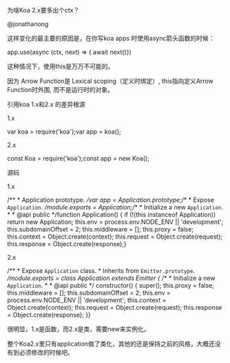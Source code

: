 为啥Koa 2.x要多出个ctx？

@jonathanong



这样变化的最主要的原因是，在你写koa apps 时使用async箭头函数的时候：



app.use(async (ctx, next) => { await next()})



这种情况下，使用this是万万不可能的。



因为 Arrow Function是 Lexical scoping（定义时绑定）, this指向定义Arrow Function时外围, 而不是运行时的对象。





引用koa 1.x和2.x 的差异根源

1.x



var koa = require('koa');var app = koa();



2.x



const Koa = require('koa');const app = new Koa();



源码



1.x



/** * Application prototype. */var app = Application.prototype;/** * Expose `Application`. */module.exports = Application;/** * Initialize a new `Application`. * * @api public */function Application() { if (!(this instanceof Application)) return new Application; this.env = process.env.NODE_ENV || 'development'; this.subdomainOffset = 2; this.middleware = []; this.proxy = false; this.context = Object.create(context); this.request = Object.create(request); this.response = Object.create(response);}



2.x



/** * Expose `Application` class. * Inherits from `Emitter.prototype`. */module.exports = class Application extends Emitter { /** * Initialize a new `Application`. * * @api public */ constructor() { super(); this.proxy = false; this.middleware = []; this.subdomainOffset = 2; this.env = process.env.NODE_ENV || 'development'; this.context = Object.create(context); this.request = Object.create(request); this.response = Object.create(response); }}



很明显，1.x是函数，而2.x是类，需要new来实例化。



整个Koa2.x里只有application做了类化，其他的还是保持之前的风格，大概还没有到必须修改的时候吧。
